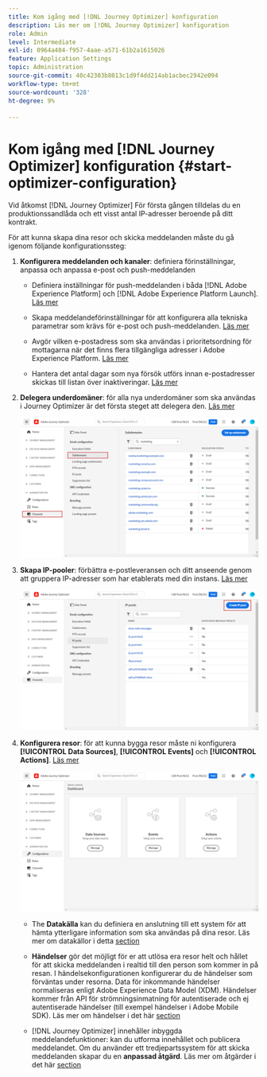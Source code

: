 ```yaml
---
title: Kom igång med [!DNL Journey Optimizer] konfiguration
description: Läs mer om [!DNL Journey Optimizer] konfiguration
role: Admin
level: Intermediate
exl-id: 0964a484-f957-4aae-a571-61b2a1615026
feature: Application Settings
topic: Administration
source-git-commit: 40c42303b8013c1d9f4dd214ab1acbec2942e094
workflow-type: tm+mt
source-wordcount: '328'
ht-degree: 9%

---
```



# Kom igång med [!DNL Journey Optimizer] konfiguration {#start-optimizer-configuration}

Vid åtkomst [!DNL Journey Optimizer] För första gången tilldelas du en produktionssandlåda och ett visst antal IP-adresser beroende på ditt kontrakt.

För att kunna skapa dina resor och skicka meddelanden måste du gå igenom följande konfigurationssteg:

1. **Konfigurera meddelanden och kanaler**: definiera förinställningar, anpassa och anpassa e-post och push-meddelanden

   * Definiera inställningar för push-meddelanden i båda [!DNL Adobe Experience Platform] och [!DNL Adobe Experience Platform Launch]. [Läs mer](../configuration/push-gs.md)

   * Skapa meddelandeförinställningar för att konfigurera alla tekniska parametrar som krävs för e-post och push-meddelanden. [Läs mer](message-presets.md)

   * Avgör vilken e-postadress som ska användas i prioritetsordning för mottagarna när det finns flera tillgängliga adresser i Adobe Experience Platform. [Läs mer](primary-email-addresses.md)

   * Hantera det antal dagar som nya försök utförs innan e-postadresser skickas till listan över inaktiveringar. [Läs mer](manage-suppression-list.md)

   <!--
    * Understand push notification flow. [Learn more](../configuration/push-gs.md)
    -->

1. **Delegera underdomäner**: för alla nya underdomäner som ska användas i Journey Optimizer är det första steget att delegera den. [Läs mer](about-subdomain-delegation.md)

   ![](assets/subdomain.png)

1. **Skapa IP-pooler**: förbättra e-postleveransen och ditt anseende genom att gruppera IP-adresser som har etablerats med din instans. [Läs mer](ip-pools.md)

   ![](assets/ip-pool.png)

1. **Konfigurera resor**: för att kunna bygga resor måste ni konfigurera **[!UICONTROL Data Sources]**, **[!UICONTROL Events]** och **[!UICONTROL Actions]**. [Läs mer](about-data-sources-events-actions.md)

   ![](assets/admin-menu.png)

   * The **Datakälla** kan du definiera en anslutning till ett system för att hämta ytterligare information som ska användas på dina resor. Läs mer om datakällor i detta [section](../datasource/about-data-sources.md)

   * **Händelser** gör det möjligt för er att utlösa era resor helt och hållet för att skicka meddelanden i realtid till den person som kommer in på resan. I händelsekonfigurationen konfigurerar du de händelser som förväntas under resorna. Data för inkommande händelser normaliseras enligt Adobe Experience Data Model (XDM). Händelser kommer från API för strömningsinmatning för autentiserade och ej autentiserade händelser (till exempel händelser i Adobe Mobile SDK). Läs mer om händelser i det här [section](../event/about-events.md)

   * [!DNL Journey Optimizer] innehåller inbyggda meddelandefunktioner: kan du utforma innehållet och publicera meddelandet. Om du använder ett tredjepartssystem för att skicka meddelanden skapar du en **anpassad åtgärd**. Läs mer om åtgärder i det här [section](../action/action.md)